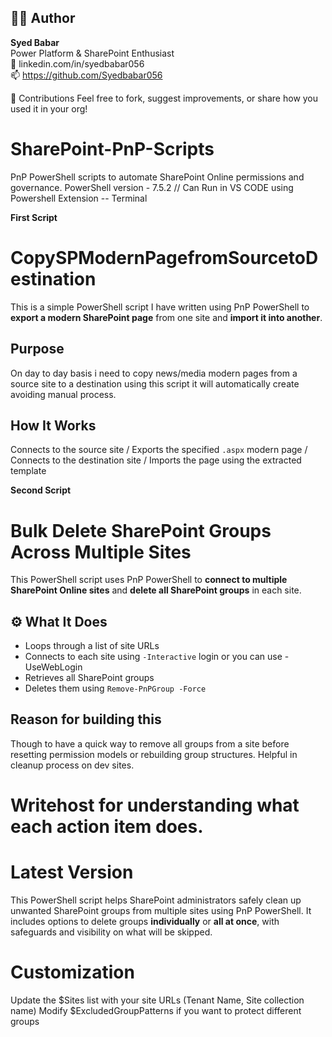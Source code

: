 ## 🙋‍♂️ Author
**Syed Babar**  
Power Platform & SharePoint Enthusiast  
🔗 linkedin.com/in/syedbabar056  
📫 https://github.com/Syedbabar056

🤝 Contributions
Feel free to fork, suggest improvements, or share how you used it in your org!

# SharePoint-PnP-Scripts
PnP PowerShell scripts to automate SharePoint Online permissions and governance.
PowerShell version - 7.5.2 // Can Run in VS CODE using Powershell Extension -- Terminal 

**First Script**
# CopySPModernPagefromSourcetoDestination
 This is a simple PowerShell script I have written using PnP PowerShell to **export a modern SharePoint page** from one site and **import it into another**.
## Purpose 
On day to day basis i need to copy news/media modern pages from a source site to a destination using this script it will automatically create avoiding manual process.
## How It Works 
Connects to the source site / Exports the specified `.aspx` modern page / Connects to the destination site / Imports the page using the extracted template

**Second Script**
# Bulk Delete SharePoint Groups Across Multiple Sites
This PowerShell script uses PnP PowerShell to **connect to multiple SharePoint Online sites** and **delete all SharePoint groups** in each site.
## ⚙️ What It Does
- Loops through a list of site URLs
- Connects to each site using `-Interactive` login or you can use -UseWebLogin
- Retrieves all SharePoint groups
- Deletes them using `Remove-PnPGroup -Force`
## Reason for building this
Though to have a quick way to remove all groups from a site before resetting permission models or rebuilding group structures. Helpful in cleanup process on dev sites.
# Writehost for understanding what each action item does.
# Latest Version
This PowerShell script helps SharePoint administrators safely clean up unwanted SharePoint groups from multiple sites using PnP PowerShell. It includes options to delete groups **individually** or **all at once**, with safeguards and visibility on what will be skipped. 
# Customization
Update the $Sites list with your site URLs (Tenant Name, Site collection name)
Modify $ExcludedGroupPatterns if you want to protect different groups
